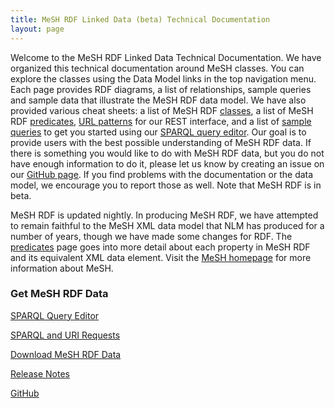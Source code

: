 ```yaml
---
title: MeSH RDF Linked Data (beta) Technical Documentation
layout: page
---
```


Welcome to the MeSH RDF Linked Data Technical Documentation. We have organized this technical documentation around MeSH classes. You can explore the classes using the Data Model links in the top navigation menu.
Each page provides RDF diagrams, a list of relationships, sample queries and sample data that illustrate the MeSH RDF data model. We have also provided various cheat sheets: a list of MeSH RDF [classes](./classes.html), a list of MeSH RDF [predicates](./predicates.html), [URL patterns](./rest-interface.html) for our REST interface, and a list of [sample queries](./sample-queries.html) to get you started using our [SPARQL query editor](http://id.nlm.nih.gov/mesh/query). Our goal is to provide users with the best possible understanding of MeSH RDF data. If there is something you would like to do with MeSH RDF data, but you do not have enough information to do it, please let us know by creating an issue on our [GitHub page](https://github.com/HHS/meshrdf/issues). If you find problems with the documentation or the data model, we encourage you to report those as well. Note that MeSH RDF is in beta. 

MeSH RDF is updated nightly. In producing MeSH RDF, we have attempted to remain faithful to the MeSH XML data model that NLM has produced for a number of years, though we have made some changes for RDF. The [predicates](./predicates.html) page goes into more detail about each property in MeSH RDF and its equivalent XML data element. Visit the [MeSH homepage](http://www.nlm.nih.gov/mesh/) for more information about MeSH.

### Get MeSH RDF Data

[SPARQL Query Editor](http://id.nlm.nih.gov/mesh/query) 

[SPARQL and URI Requests](./sparql-and-uri-requests.html)

[Download MeSH RDF Data](ftp://ftp.nlm.nih.gov/online/mesh/)

[Release Notes](./release-notes.html) 

[GitHub](https://github.com/HHS/meshrdf/) 























